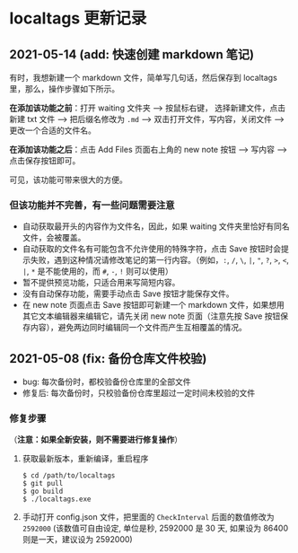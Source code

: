 # localtags 更新记录


## 2021-05-14 (add: 快速创建 markdown 笔记)

有时，我想新建一个 markdown 文件，简单写几句话，然后保存到 localtags 里，那么，操作步骤如下所示。

**在添加该功能之前**：打开 waiting 文件夹 --> 按鼠标右键， 选择新建文件，点击新建 txt 文件 --> 把后缀名修改为 `.md` --> 双击打开文件，写内容，关闭文件 --> 更改一个合适的文件名。

**在添加该功能之后**：点击 Add Files 页面右上角的 new note 按钮 --> 写内容 --> 点击保存按钮即可。

可见，该功能可带来很大的方便。

### 但该功能并不完善，有一些问题需要注意

- 自动获取最开头的内容作为文件名，因此，如果 waiting 文件夹里恰好有同名文件，会被覆盖。
- 自动获取的文件名有可能包含不允许使用的特殊字符，点击 Save 按钮时会提示失败，遇到这种情况请修改笔记的第一行内容。（例如，`:`, `/`, `\`, `|`, `"`, `?`, `>`, `<`, `|`, `*` 是不能使用的，而 `#`, `-`, `!` 则可以使用）
- 暂不提供预览功能，只适合用来写简短内容。
- 没有自动保存功能，需要手动点击 Save 按钮才能保存文件。
- 在 new note 页面点击 Save 按钮即可新建一个 markdown 文件，如果想用其它文本编辑器来编辑它，请先关闭 new note 页面（注意先按 Save 按钮保存内容），避免两边同时编辑同一个文件而产生互相覆盖的情况。


## 2021-05-08 (fix: 备份仓库文件校验)

- bug: 每次备份时，都校验备份仓库里的全部文件
- 修复后: 每次备份时，只校验备份仓库里超过一定时间未校验的文件

### 修复步骤

（**注意：如果全新安装，则不需要进行修复操作**）

1. 获取最新版本，重新编译，重启程序
   ```
   $ cd /path/to/localtags
   $ git pull
   $ go build
   $ ./localtags.exe
   ```
2. 手动打开 config.json 文件，把里面的 `CheckInterval` 后面的数值修改为 `2592000` (该数值可自由设定, 单位是秒, 2592000 是 30 天, 如果设为 86400 则是一天，建议设为 2592000)

